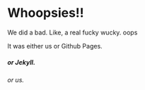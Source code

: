 # Whoopsies!!

We did a bad. Like, a real fucky wucky. oops

It was either us or Github Pages.
##### or Jekyll.
###### or us.
